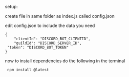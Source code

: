 setup:

create file in same folder as index.js called config.json

edit config.json to include the data you need

```
{
    "clientId": "DISCORD_BOT_CLIENTID",
    "guildId": "DISCORD_SERVER_ID",
 "token": "DISCORD_BOT_TOKEN"
}
```

now to install dependencies
 do the following in the terminal
```
 npm install @latest
```